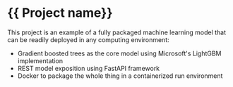 # {{ Project name}}

This project is an example of a fully packaged machine learning model that can be readily deployed in any computing environment:
- Gradient boosted trees as the core model using Microsoft's LightGBM implementation
- REST model exposition using FastAPI framework
- Docker to package the whole thing in a containerized run environment
